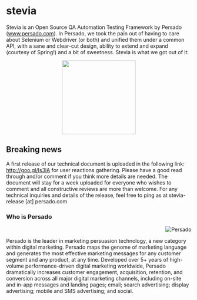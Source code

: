 stevia
======

Stevia is an Open Source QA Automation Testing Framework by Persado (www.persado.com). In Persado, we took the pain out of having to care about Selenium or Webdriver (or both) and unified them under a common API, with a sane and clear-cut design, ability to extend and expand (courtesy of Spring!) and a bit of sweetness. Stevia is what we got out of it: 

<p align="center"><img src="https://raw.github.com/persado/stevia/master/doc/stevia-logo.png" width="200"> </p>

## Breaking news

A first release of our technical document is uploaded in the following link: http://goo.gl/Is3lA for user reactions gathering. Please have a good read through and/or comment if you think more details are needed.  The document will stay for a week uploaded for everyone who wishes to comment and all constructive reviews are more than welcome. For any technical inquiries and details of the release, feel free to ping as at stevia-release [at] persado.com

### Who is Persado

<p align="right"><img alt="Persado" src="http://persado.com/images/site/lgo-header.svg"></p>
Persado is the leader in marketing persuasion technology, a new category within digital marketing. Persado maps the genome of marketing language and generates the most effective marketing messages for any customer segment and any product, at any time. Developed over 5+ years of high-volume performance-driven digital marketing worldwide, Persado dramatically increases customer engagement, acquisition, retention, and conversion across all major digital marketing channels, including on-site and in-app messages and landing pages; email; search advertising; display advertising; mobile and SMS advertising; and social.



